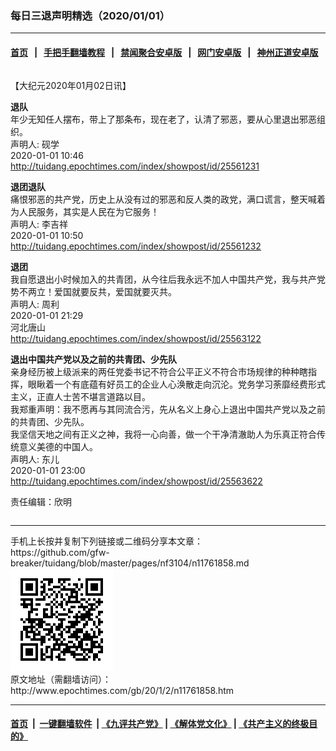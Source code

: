 ### 每日三退声明精选（2020/01/01）
------------------------

#### [首页](https://github.com/gfw-breaker/banned-news1/blob/master/README.md) &nbsp;&nbsp;|&nbsp;&nbsp; [手把手翻墙教程](https://github.com/gfw-breaker/guides/wiki) &nbsp;&nbsp;|&nbsp;&nbsp; [禁闻聚合安卓版](https://github.com/gfw-breaker/bn-android) &nbsp;&nbsp;|&nbsp;&nbsp; [网门安卓版](https://github.com/oGate2/oGate) &nbsp;&nbsp;|&nbsp;&nbsp; [神州正道安卓版](https://github.com/SzzdOgate/update) 



<div class="column" id="artbody" itemprop="articleBody">
 <!-- article content begin -->
 <p>
  【大纪元2020年01月02日讯】
 </p>
 <p>
  <strong>
   退队
  </strong>
  <br/>
  年少无知任人摆布，带上了那条布，现在老了，认清了邪恶，要从心里退出邪恶组织。
  <br/>
  声明人: 砚学
  <br/>
  2020-01-01 10:46
  <br/>
  <a href="http://tuidang.epochtimes.com/index/showpost/id/25561231">
   http://tuidang.epochtimes.com/index/showpost/id/25561231
  </a>
 </p>
 <p>
  <strong>
   退团退队
  </strong>
  <br/>
  痛恨邪恶的共产党，历史上从没有过的邪恶和反人类的政党，满口谎言，整天喊着为人民服务，其实是人民在为它服务！
  <br/>
  声明人: 李吉祥
  <br/>
  2020-01-01 10:50
  <br/>
  <a href="http://tuidang.epochtimes.com/index/showpost/id/25561232">
   http://tuidang.epochtimes.com/index/showpost/id/25561232
  </a>
 </p>
 <p>
  <strong>
   退团
  </strong>
  <br/>
  我自愿退出小时候加入的共青团，从今往后我永远不加人中国共产党，我与共产党势不两立！爱国就要反共，爱国就要灭共。
  <br/>
  声明人: 周利
  <br/>
  2020-01-01 21:29
  <br/>
  河北唐山
  <br/>
  <a href="http://tuidang.epochtimes.com/index/showpost/id/25563122">
   http://tuidang.epochtimes.com/index/showpost/id/25563122
  </a>
 </p>
 <p>
  <strong>
   退出中国共产党以及之前的共青团、少先队
  </strong>
  <br/>
  亲身经历被上级派来的两任党委书记不符合公平正义不符合市场规律的种种瞎指挥，眼瞅着一个有底蕴有好员工的企业人心涣散走向沉沦。党务学习荼靡经费形式主义，正直人士苦不堪言道路以目。
  <br/>
  我郑重声明：我不愿再与其同流合污，先从名义上身心上退出中国共产党以及之前的共青团、少先队。
  <br/>
  我坚信天地之间有正义之神，我将一心向善，做一个干净清澈助人为乐真正符合传统意义美德的中国人。
  <br/>
  声明人: 东儿
  <br/>
  2020-01-01 23:00
  <br/>
  <a href="http://tuidang.epochtimes.com/index/showpost/id/25563622">
   http://tuidang.epochtimes.com/index/showpost/id/25563622
  </a>
 </p>
 <p>
  责任编辑：欣明
 </p>
 <!-- article content end -->
 <div id="below_article_ad">
  <div id="below_article_ad_inner">
  </div>
 </div>
</div>

<hr/>
手机上长按并复制下列链接或二维码分享本文章：<br/>
https://github.com/gfw-breaker/tuidang/blob/master/pages/nf3104/n11761858.md <br/>
<a href='https://github.com/gfw-breaker/tuidang/blob/master/pages/nf3104/n11761858.md'><img src='https://github.com/gfw-breaker/tuidang/blob/master/pages/nf3104/n11761858.md.png'/></a> <br/>
原文地址（需翻墙访问）：http://www.epochtimes.com/gb/20/1/2/n11761858.htm


------------------------
#### [首页](https://github.com/gfw-breaker/banned-news/blob/master/README.md) &nbsp;|&nbsp; [一键翻墙软件](https://github.com/gfw-breaker/nogfw/blob/master/README.md) &nbsp;| [《九评共产党》](https://github.com/gfw-breaker/9ping.md/blob/master/README.md#九评之一评共产党是什么) | [《解体党文化》](https://github.com/gfw-breaker/jtdwh.md/blob/master/README.md) | [《共产主义的终极目的》](https://github.com/gfw-breaker/gczydzjmd.md/blob/master/README.md)


<img src='http://gfw-breaker.win/tuidang/pages/nf3104/n11761858.md' width='0px' height='0px'/>